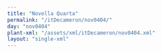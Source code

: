 ```yaml
---
title: "Novella Quarta"
permalink: "/itDecameron/nov0404/"
day: "nov0404"
plant-xml: "/assets/xml/itDecameron/nov0404.xml"
layout: "single-xml"
---
```

